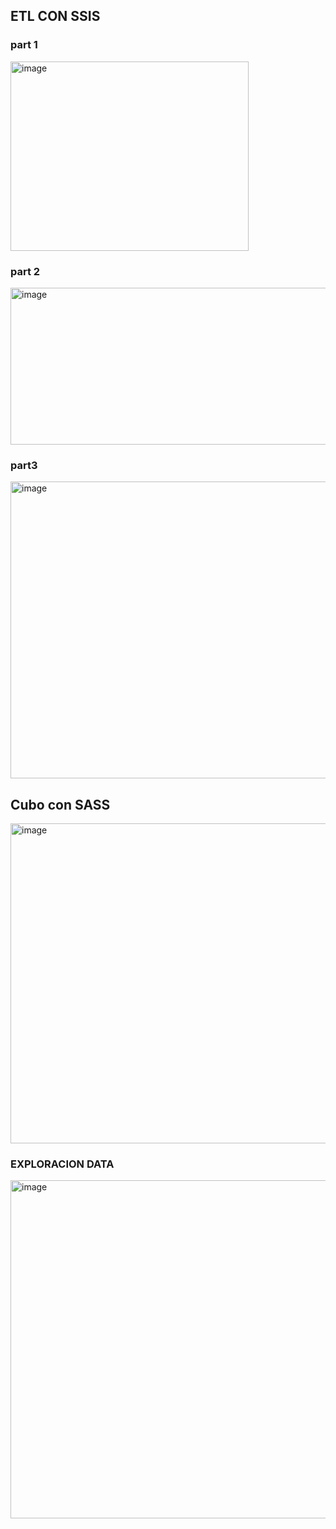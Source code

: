 ## ETL CON SSIS
### part 1
<img width="381" height="303" alt="image" src="https://github.com/user-attachments/assets/3a9fcfea-6212-4b4e-bd5b-780693ff938f" />


### part 2
<img width="1394" height="251" alt="image" src="https://github.com/user-attachments/assets/8f410f92-620c-48f1-99f7-ea47bcb08c22" />


### part3
<img width="775" height="475" alt="image" src="https://github.com/user-attachments/assets/460a56eb-3bae-4116-899f-231f49dee36d" />

## Cubo con SASS
<img width="758" height="512" alt="image" src="https://github.com/user-attachments/assets/e6bd7eb4-3922-4ad2-bc8c-5b3a29299108" />

### EXPLORACION DATA
<img width="1215" height="541" alt="image" src="https://github.com/user-attachments/assets/c3c29ef2-627b-4145-b4f8-cfcfdb2a0625" />


